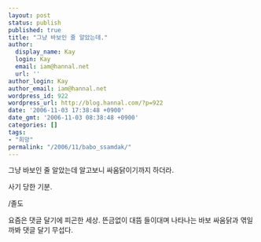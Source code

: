 ```yaml
---
layout: post
status: publish
published: true
title: "그냥 바보인 줄 알았는데."
author:
  display_name: Kay
  login: Kay
  email: iam@hannal.net
  url: ''
author_login: Kay
author_email: iam@hannal.net
wordpress_id: 922
wordpress_url: http://blog.hannal.com/?p=922
date: '2006-11-03 17:38:48 +0900'
date_gmt: '2006-11-03 08:38:48 +0900'
categories: []
tags:
- "희망"
permalink: "/2006/11/babo_ssamdak/"
---
```

<p>그냥 바보인 줄 알았는데 알고보니 싸움닭이기까지 하더라.</p>
<p>사기 당한 기분.</p>
<p>/졸도</p>
<p>요즘은 댓글 달기에 피곤한 세상. 뜬금없이 대뜸 들이대며 나타나는 바보 싸움닭과 엮일까봐 댓글 달기 무섭다.</p>
